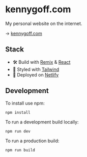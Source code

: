 # kennygoff.com

My personal website on the internet.

&rarr; [kennygoff.com](https://kennygoff.com)

## Stack

- 🛠️ Build with [Remix](https://remix.run) & [React](https://react.dev/)
- 💅 Styled with [Tailwind](https://tailwindcss.com/)
- 🚀 Deployed on [Netlify](https://www.netlify.com/)

## Development

To install use npm:

```
npm install
```

To run a development build locally:

```
npm run dev
```

To run a production build:

```
npm run build
```
